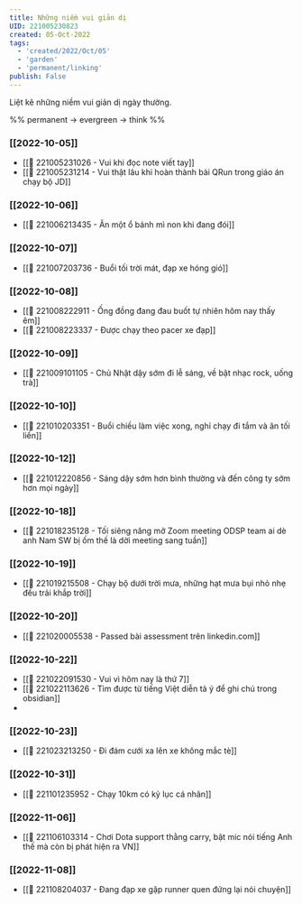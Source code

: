 ```yaml
---
title: Những niềm vui giản dị
UID: 221005230823
created: 05-Oct-2022
tags:
  - 'created/2022/Oct/05'
  - 'garden'
  - 'permanent/linking'
publish: False
---
```

Liệt kê những niềm vui giản dị ngày thường.

%%
permanent -> evergreen -> think
%%

### [[2022-10-05]]
- [[🙂 221005231026 - Vui khi đọc note viết tay]]
- [[🙂 221005231214 - Vui thật lâu khi hoàn thành bài QRun trong giáo án chạy bộ JD]]

### [[2022-10-06]]
- [[🙂 221006213435 - Ăn một ổ bánh mì non khi đang đói]]

### [[2022-10-07]]
- [[🙂 221007203736 - Buổi tối trời mát, đạp xe hóng gió]]

### [[2022-10-08]]
- [[🙂 221008222911 - Ống đồng đang đau buốt tự nhiên hôm nay thấy êm]]
- [[🙂 221008223337 - Được chạy theo pacer xe đạp]]

### [[2022-10-09]]
- [[🙂 221009101105 - Chủ Nhật dậy sớm đi lễ sáng, về bật nhạc rock, uống trà]]

### [[2022-10-10]]
- [[🙂 221010203351 - Buổi chiều làm việc xong, nghỉ chạy đi tắm và ăn tối liền]]

### [[2022-10-12]]
- [[🙂 221012220856 - Sáng dậy sớm hơn bình thường và đến công ty sớm hơn mọi ngày]]

### [[2022-10-18]]
- [[🙂 221018235128 - Tối siêng năng mở Zoom meeting ODSP team ai dè anh Nam SW bị ốm thế là dời meeting sang tuần]]

### [[2022-10-19]]
- [[🙂 221019215508 - Chạy bộ dưới trời mưa, những hạt mưa bụi nhỏ nhẹ đều trải khắp trời]]

### [[2022-10-20]]
- [[🙂 221020005538 - Passed bài assessment trên linkedin.com]]

### [[2022-10-22]]
- [[🙂 221022091530 - Vui vì hôm nay là thứ 7]]
- [[🙂 221022113626 - Tìm được từ tiếng Việt diễn tả ý để ghi chú trong obsidian]]
- 

### [[2022-10-23]]
- [[🙂 221023213250 - Đi đám cưới xa lên xe không mắc tè]]


### [[2022-10-31]]
- [[🙂 221101235952 - Chạy 10km có kỷ lục cá nhân]]

### [[2022-11-06]]
- [[🙂 221106103314 - Chơi Dota support thằng carry, bật mic nói tiếng Anh thế mà còn bị phát hiện ra VN]]

### [[2022-11-08]]
- [[🙂 221108204037 - Đang đạp xe gặp runner quen đứng lại nói chuyện]]